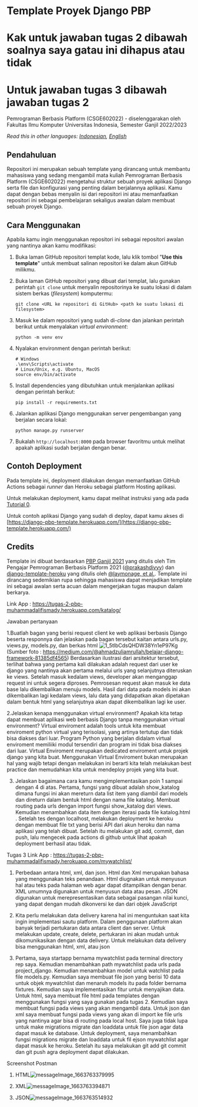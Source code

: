 # Template Proyek Django PBP
# Kak untuk jawaban tugas 2 dibawah soalnya saya gatau ini dihapus atau tidak
# Untuk jawaban tugas 3 dibawah jawaban tugas 2

Pemrograman Berbasis Platform (CSGE602022) - diselenggarakan oleh Fakultas Ilmu Komputer Universitas Indonesia, Semester Ganjil 2022/2023

*Read this in other languages: [Indonesian](README.md), [English](README.en.md)*

## Pendahuluan

Repositori ini merupakan sebuah template yang dirancang untuk membantu mahasiswa yang sedang mengambil mata kuliah Pemrograman Berbasis Platform (CSGE602022) mengetahui struktur sebuah proyek aplikasi Django serta file dan konfigurasi yang penting dalam berjalannya aplikasi. Kamu dapat dengan bebas menyalin isi dari repositori ini atau memanfaatkan repositori ini sebagai pembelajaran sekaligus awalan dalam membuat sebuah proyek Django.

## Cara Menggunakan

Apabila kamu ingin menggunakan repositori ini sebagai repositori awalan yang nantinya akan kamu modifikasi:

1. Buka laman GitHub repositori templat kode, lalu klik tombol "**Use this template**"
   untuk membuat salinan repositori ke dalam akun GitHub milikmu.
2. Buka laman GitHub repositori yang dibuat dari templat, lalu gunakan perintah
   `git clone` untuk menyalin repositorinya ke suatu lokasi di dalam sistem
   berkas (_filesystem_) komputermu:

   ```shell
   git clone <URL ke repositori di GitHub> <path ke suatu lokasi di filesystem>
   ```
3. Masuk ke dalam repositori yang sudah di-_clone_ dan jalankan perintah berikut
   untuk menyalakan _virtual environment_:

   ```shell
   python -m venv env
   ```
4. Nyalakan environment dengan perintah berikut:

   ```shell
   # Windows
   .\env\Scripts\activate
   # Linux/Unix, e.g. Ubuntu, MacOS
   source env/bin/activate
   ```
5. Install dependencies yang dibutuhkan untuk menjalankan aplikasi dengan perintah berikut:

   ```shell
   pip install -r requirements.txt
   ```

6. Jalankan aplikasi Django menggunakan server pengembangan yang berjalan secara
   lokal:

   ```shell
   python manage.py runserver
   ```
7. Bukalah `http://localhost:8000` pada browser favoritmu untuk melihat apakah aplikasi sudah berjalan dengan benar.

## Contoh Deployment 

Pada template ini, deployment dilakukan dengan memanfaatkan GitHub Actions sebagai _runner_ dan Heroku sebagai platform Hosting aplikasi. 

Untuk melakukan deployment, kamu dapat melihat instruksi yang ada pada [Tutorial 0](https://pbp-fasilkom-ui.github.io/ganjil-2023/assignments/tutorial/tutorial-0).

Untuk contoh aplikasi Django yang sudah di deploy, dapat kamu akses di [https://django-pbp-template.herokuapp.com/](https://django-pbp-template.herokuapp.com/)

## Credits

Template ini dibuat berdasarkan [PBP Ganjil 2021](https://gitlab.com/PBP-2021/pbp-lab) yang ditulis oleh Tim Pengajar Pemrograman Berbasis Platform 2021 ([@prakashdivyy](https://gitlab.com/prakashdivyy)) dan [django-template-heroku](https://github.com/laymonage/django-template-heroku) yang ditulis oleh [@laymonage, et al.](https://github.com/laymonage). Template ini dirancang sedemikian rupa sehingga mahasiswa dapat menjadikan template ini sebagai awalan serta acuan dalam mengerjakan tugas maupun dalam berkarya.

Link App : https://tugas-2-pbp-muhammadalifismady.herokuapp.com/katalog/

Jawaban pertanyaan

1.Buatlah bagan yang berisi request client ke web aplikasi berbasis Django beserta responnya dan jelaskan pada bagan tersebut kaitan antara urls.py, views.py, models.py, dan berkas html
![1_5tlbCdsQHDW38Yn1eP97Kg](https://user-images.githubusercontent.com/112617789/190299779-c0f4a0de-e572-4adf-a8b6-804ae4a0031d.jpeg)
(Sumber foto : https://medium.com/@ahmadzuliamrullah/belajar-django-framework-81385df4565)
Berdasarkan ilustrasi dari arsitektur tersebut, terlihat bahwa yang pertama kali dilakukan adalah request dari user ke django yang nantinya akan pertama melalui urls yang selanjutnya diteruskan ke views. Setelah masuk kedalam views, developer akan menganggap request ini untuk segera diproses. Pemrosesan request akan masuk ke data base lalu dikembalikan menuju models. Hasil dari data pada models ini akan dikembalikan lagi kedalam views, lalu data yang didapatkan akan dipetakan dalam bentuk html yang selanjutnya akan dapat dikembalikan lagi ke user.



2.Jelaskan kenapa menggunakan virtual environment? Apakah kita tetap dapat membuat aplikasi web berbasis Django tanpa menggunakan virtual environment?
Virtual enviroment adalah tools untuk kita membuat enviroment python  virtual yang terisolasi, yang artinya tertutup dan tidak bisa diakses dari luar. Program Python yang berjalan didalam virtual enviroment memiliiki modul tersendiri dan program ini tidak bisa diakses dari luar. Virtual Enviroment merupakan dedicated enviroment untuk projek django yang kita buat. Menggunakan Virtual Enviroment bukan merupakan hal yang wajib tetapi dengan melakukan ini berarti kita telah melakukan best practice dan memudahkan kita untuk mendeploy projek yang kita buat.

3. Jelaskan bagaimana cara kamu mengimplementasikan poin 1 sampai dengan 4 di atas.
Pertama, fungsi yang dibuat adalah show_katalog dimana fungsi ini akan mereturn data list item yang diambil dari models dan direturn dalam bentuk html dengan nama file katalog. Membuat routing pada urls dengan import fungsi show_katalog dari views. Kemudian menambahkan data item dengan iterasi pada file katalog.html . Setelah tes dengan localhost, melakukan deployment ke heroku dengan membuat file txt yang berisi API dari akun heroku dan nama aplikasi yang telah dibuat. Setelah itu melakukan git add, commit, dan push, lalu mengecek pada actions di github untuk lihat apakah deployment berhasil atau tidak.

Tugas 3
Link App : https://tugas-2-pbp-muhammadalifismady.herokuapp.com/mywatchlist/
1. Perbedaan antara html, xml, dan json. Html dan Xml merupakan bahasa yang menggunakan teks penandaan. Html diugnakan untuk menyusun hal atau teks pada halaman web agar dapat ditampilkan dengan benar. XML umumnya digunakan untuk menyusun data atau pesan. JSON digunakan untuk merepresentasikan data sebagai pasangan nilai kunci, yang dapat dengan mudah dikonversi ke dan dari objek JavaScript

2. Kita perlu melakukan data delivery karena hal ini menguntukan saat kita ingin implementasi sautu platform. Dalam penggunaan platform akan banyak terjadi pertukaran data antara client dan server. Untuk melakukan update, create, delete, pertukaran ini akan mudah untuk dikomunikasikan dengan data delivery. Untuk melakukan data delivery bisa menggunakan html, xml, atau json

3. Pertama, saya startapp bernama mywatchlist pada terminal directory rep saya. Kemudian menambahkan path mywatchlist pada urls pada project_django. Kemudian menambahkan model untuk watchlist pada file models.py. Kemudian saya membuat file json yang berisi 10 data untuk objek mywatchlist dan menaruh models itu pada folder bernama fixtures. Kemudian saya implementasikan fitur untuk menyajikan data. Untuk html, saya membuat file html pada templates dengan menggunakan fungsi yang saya gunakan pada tugas 2. Kemudian saya membuat fungsi pada views yang akan mengambil data. Untuk json dan xml saya membuat fungsi pada views yang akan di import ke file urls yang nantinya agar bisa di routing pada local host. Saya juga tidak lupa untuk make migrations migrate dan loaddata untuk file json agar data dapat masuk ke database. Untuk deployment, saya menambahkan fungsi migrations migrate dan loaddata untuk fil ejson mywatchlist agar dapat masuk ke heroku. Setelah itu saya melakukan git add git commit dan git push agra deployment dapat dilakukan. 

Screenshot Postman
1. HTML![messageImage_1663763379995](https://user-images.githubusercontent.com/112617789/191504463-0191d243-627e-4178-ba91-6dc4e60f006d.jpg)

2. XML![messageImage_1663763394871](https://user-images.githubusercontent.com/112617789/191504495-08dbc87e-6c27-4a77-a0ca-d1c83f860e54.jpg)

3. JSON![messageImage_1663763514932](https://user-images.githubusercontent.com/112617789/191504530-0b58042e-9690-458d-874e-75ab061c7a60.jpg)


